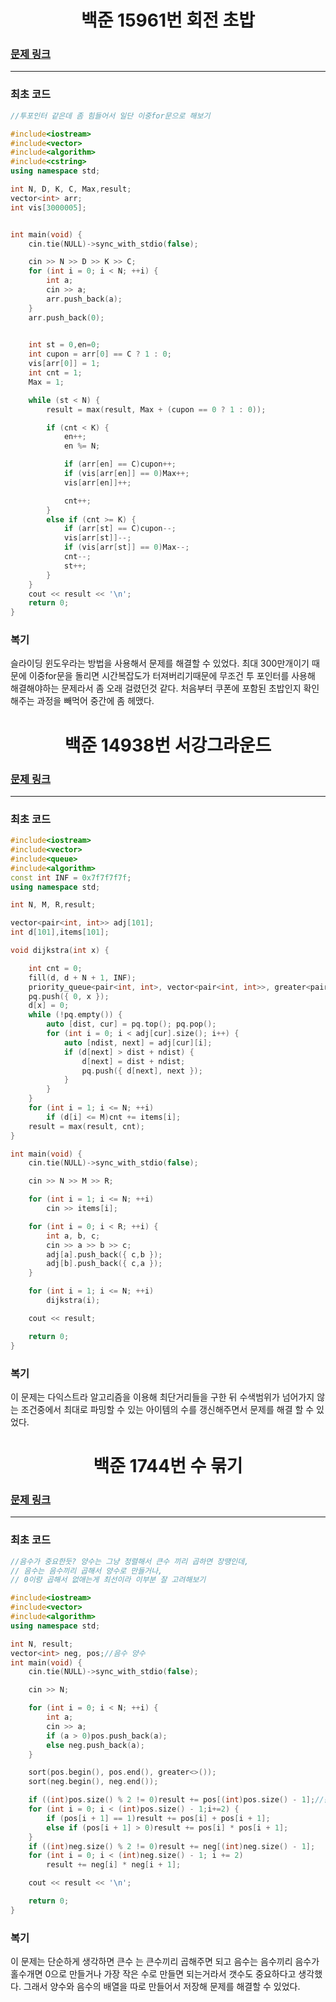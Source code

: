 <h1 align = "center">백준 15961번 회전 초밥</h1>

### [문제 링크](https://www.acmicpc.net/problem/15961 "회전 초밥")
---

### 최초 코드

```cpp
//투포인터 같은데 좀 힘들어서 일단 이중for문으로 해보기

#include<iostream>
#include<vector>
#include<algorithm>
#include<cstring>
using namespace std;

int N, D, K, C, Max,result;
vector<int> arr;
int vis[3000005];


int main(void) {
	cin.tie(NULL)->sync_with_stdio(false);

	cin >> N >> D >> K >> C;
	for (int i = 0; i < N; ++i) {
		int a;
		cin >> a;
		arr.push_back(a);
	}
	arr.push_back(0);
		

	int st = 0,en=0;
	int cupon = arr[0] == C ? 1 : 0;
	vis[arr[0]] = 1;
	int cnt = 1;
	Max = 1;

	while (st < N) {
		result = max(result, Max + (cupon == 0 ? 1 : 0));

		if (cnt < K) {
			en++;
			en %= N;

			if (arr[en] == C)cupon++;
			if (vis[arr[en]] == 0)Max++;
			vis[arr[en]]++;

			cnt++;
		}
		else if (cnt >= K) {
			if (arr[st] == C)cupon--;
			vis[arr[st]]--;
			if (vis[arr[st]] == 0)Max--;
			cnt--;
			st++;
		}
	}
	cout << result << '\n';
	return 0;
}
```

### 복기
슬라이딩 윈도우라는 방법을 사용해서 문제를 해결할 수 있었다. 최대 300만개이기 때문에 이중for문을 돌리면 시간복잡도가 터져버리기때문에 무조건 투 포인터를 사용해 해결해야하는 문제라서 좀 오래 걸렸던것 같다. 처음부터 쿠폰에 포함된 초밥인지 확인해주는 과정을 빼먹어 중간에 좀 헤맸다.

<h1 align = "center">백준 14938번 서강그라운드 </h1>

### [문제 링크](https://www.acmicpc.net/problem/14938 "서강그라운드 ")
---

### 최초 코드

```cpp
#include<iostream>
#include<vector>
#include<queue>
#include<algorithm>
const int INF = 0x7f7f7f7f;
using namespace std;

int N, M, R,result;

vector<pair<int, int>> adj[101];
int d[101],items[101];

void dijkstra(int x) {

	int cnt = 0;
	fill(d, d + N + 1, INF);
	priority_queue<pair<int, int>, vector<pair<int, int>>, greater<pair<int, int>>> pq;
	pq.push({ 0, x });
	d[x] = 0;
	while (!pq.empty()) {
		auto [dist, cur] = pq.top(); pq.pop();
		for (int i = 0; i < adj[cur].size(); i++) {
			auto [ndist, next] = adj[cur][i];
			if (d[next] > dist + ndist) {
				d[next] = dist + ndist;
				pq.push({ d[next], next });
			}
		}
	}
	for (int i = 1; i <= N; ++i)
		if (d[i] <= M)cnt += items[i];
	result = max(result, cnt);
}

int main(void) {
	cin.tie(NULL)->sync_with_stdio(false);

	cin >> N >> M >> R;

	for (int i = 1; i <= N; ++i)
		cin >> items[i];

	for (int i = 0; i < R; ++i) {
		int a, b, c;
		cin >> a >> b >> c;
		adj[a].push_back({ c,b });
		adj[b].push_back({ c,a });
	}

	for (int i = 1; i <= N; ++i)
		dijkstra(i);

	cout << result;

	return 0;
}
```

### 복기
이 문제는 다익스트라 알고리즘을 이용해 최단거리들을 구한 뒤 수색범위가 넘어가지 않는 조건중에서 최대로 파밍할 수 있는 아이템의 수를 갱신해주면서 문제를 해결 할 수 있었다.

<h1 align = "center">백준 1744번 수 묶기</h1>

### [문제 링크](https://www.acmicpc.net/problem/1744 "수 묶기")
---

### 최초 코드

```cpp
//음수가 중요한듯? 양수는 그냥 정렬해서 큰수 끼리 곱하면 장땡인데, 
// 음수는 음수끼리 곱해서 양수로 만들거나, 
// 0이랑 곱해서 없애는게 최선이라 이부분 잘 고려해보기

#include<iostream>
#include<vector>
#include<algorithm>
using namespace std;

int N, result;
vector<int> neg, pos;//음수 양수
int main(void) {
	cin.tie(NULL)->sync_with_stdio(false);

	cin >> N;

	for (int i = 0; i < N; ++i) {
		int a;
		cin >> a;
		if (a > 0)pos.push_back(a);
		else neg.push_back(a);
	}

	sort(pos.begin(), pos.end(), greater<>());
	sort(neg.begin(), neg.end());

	if ((int)pos.size() % 2 != 0)result += pos[(int)pos.size() - 1];//홀수개면 가장 작은 양수하나만 더해놓기
	for (int i = 0; i < (int)pos.size() - 1;i+=2) {
		if (pos[i + 1] == 1)result += pos[i] + pos[i + 1];
		else if (pos[i + 1] > 0)result += pos[i] * pos[i + 1];
	}
	if ((int)neg.size() % 2 != 0)result += neg[(int)neg.size() - 1];
	for (int i = 0; i < (int)neg.size() - 1; i += 2)
		result += neg[i] * neg[i + 1];

	cout << result << '\n';

	return 0;
}
```

### 복기
이 문제는 단순하게 생각하면 큰수 는 큰수끼리 곱해주면 되고 음수는 음수끼리 음수가 홀수개면 0으로 만들거나 가장 작은 수로 만들면 되는거라서 갯수도 중요하다고 생각했다. 그래서 양수와 음수의 배열을 따로 만들어서 저장해 문제를 해결할 수 있었다.
